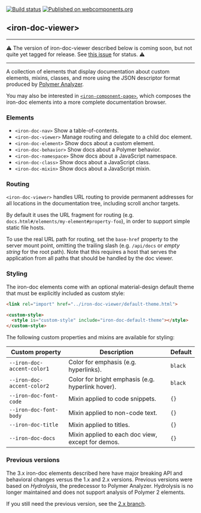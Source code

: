 [![Build status](https://travis-ci.org/PolymerElements/iron-doc-viewer.svg?branch=master)](https://travis-ci.org/PolymerElements/iron-doc-viewer)
[![Published on webcomponents.org](https://img.shields.io/badge/webcomponents.org-published-blue.svg)](https://beta.webcomponents.org/element/PolymerElements/iron-doc-viewer)

## &lt;iron-doc-viewer&gt;

***
⚠️ The version of iron-doc-viewer described below is coming soon, but not quite
yet tagged for release. See [this
issue](https://github.com/PolymerElements/iron-component-page/issues/121) for
status. ⚠️
***

A collection of elements that display documentation about custom elements,
mixins, classes, and more using the JSON descriptor format produced by [Polymer
Analyzer](https://github.com/Polymer/polymer-analyzer).

You may also be interested in
[`<iron-component-page>`](https://github.com/PolymerElements/iron-component-page),
which composes the iron-doc elements into a more complete documentation
browser.

### Elements

* `<iron-doc-nav>` Show a table-of-contents.
* `<iron-doc-viewer>` Manage routing and delegate to a child doc element.
* `<iron-doc-element>` Show docs about a custom element.
* `<iron-doc-behavior>` Show docs about a Polymer behavior.
* `<iron-doc-namespace>` Show docs about a JavaScript namespace.
* `<iron-doc-class>` Show docs about a JavaScript class.
* `<iron-doc-mixin>` Show docs about a JavaScript mixin.

### Routing

`<iron-doc-viewer>` handles URL routing to provide permanent addresses for all
locations in the documentation tree, including scroll anchor targets.

By default it uses the URL fragment for routing (e.g.
`docs.html#/elements/my-element#property-foo`), in order to support simple
static file hosts.

To use the real URL path for routing, set the `base-href` property to the
server mount point, omitting the trailing slash (e.g. `/api/docs` or *empty
string* for the root path). Note that this requires a host that serves the
application from all paths that should be handled by the doc viewer.

### Styling

The iron-doc elements come with an optional material-design default theme that
must be explicitly included as custom style:

```html
<link rel="import" href="../iron-doc-viewer/default-theme.html">

<custom-style>
  <style is="custom-style" include="iron-doc-default-theme"></style>
</custom-style>
```

The following custom properties and mixins are available for styling:

Custom property | Description | Default
----------------|-------------|----------
`--iron-doc-accent-color1` | Color for emphasis (e.g. hyperlinks). | `black`
`--iron-doc-accent-color2` | Color for bright emphasis (e.g. hyperlink hover). | `black`
`--iron-doc-font-code` | Mixin applied to code snippets. | `{}`
`--iron-doc-font-body` | Mixin applied to non-code text. | `{}`
`--iron-doc-title` | Mixin applied to titles. | `{}`
`--iron-doc-docs` | Mixin applied to each doc view, except for demos. | `{}`

### Previous versions

The 3.x iron-doc elements described here have major breaking API and behavioral
changes versus the 1.x and 2.x versions. Previous versions were based on
*Hydrolysis*, the predecessor to Polymer Analyzer. Hydrolysis is no longer
maintained and does not support analysis of Polymer 2 elements.

If you still need the previous version, see the
[2.x branch](https://github.com/PolymerElements/iron-doc-viewer/tree/2.x).
